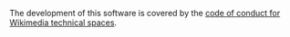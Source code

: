 The development of this software is covered by the
[code of conduct for Wikimedia technical spaces](https://www.mediawiki.org/wiki/Code_of_Conduct).
